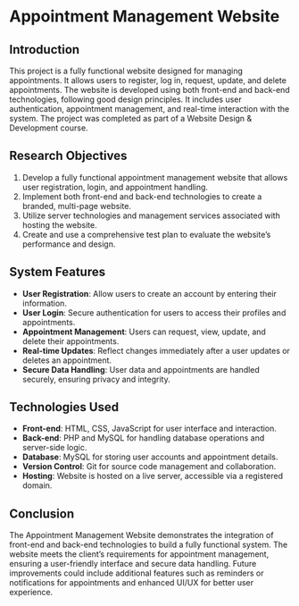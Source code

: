 # Appointment Management Website

## Introduction
This project is a fully functional website designed for managing appointments. It allows users to register, log in, request, update, and delete appointments. The website is developed using both front-end and back-end technologies, following good design principles. It includes user authentication, appointment management, and real-time interaction with the system. The project was completed as part of a Website Design & Development course.

## Research Objectives
1. Develop a fully functional appointment management website that allows user registration, login, and appointment handling.
2. Implement both front-end and back-end technologies to create a branded, multi-page website.
3. Utilize server technologies and management services associated with hosting the website.
4. Create and use a comprehensive test plan to evaluate the website’s performance and design.

## System Features
- **User Registration**: Allow users to create an account by entering their information.
- **User Login**: Secure authentication for users to access their profiles and appointments.
- **Appointment Management**: Users can request, view, update, and delete their appointments.
- **Real-time Updates**: Reflect changes immediately after a user updates or deletes an appointment.
- **Secure Data Handling**: User data and appointments are handled securely, ensuring privacy and integrity.

## Technologies Used
- **Front-end**: HTML, CSS, JavaScript for user interface and interaction.
- **Back-end**: PHP and MySQL for handling database operations and server-side logic.
- **Database**: MySQL for storing user accounts and appointment details.
- **Version Control**: Git for source code management and collaboration.
- **Hosting**: Website is hosted on a live server, accessible via a registered domain.

## Conclusion
The Appointment Management Website demonstrates the integration of front-end and back-end technologies to build a fully functional system. The website meets the client’s requirements for appointment management, ensuring a user-friendly interface and secure data handling. Future improvements could include additional features such as reminders or notifications for appointments and enhanced UI/UX for better user experience.


